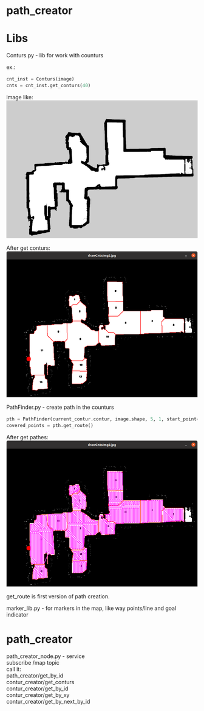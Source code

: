 # path_creator

# Libs
Conturs.py - lib for work with counturs

ex.:
```python
cnt_inst = Conturs(image)
cnts = cnt_inst.get_conturs(40)
```
image like:<br>
![N|Solid](../path_creator/test/img/mymap_22.jpg)

After get conturs:<br>
![N|Solid](../path_creator/img/img_1.png)

PathFinder.py - create path in the counturs

```python
pth = PathFinder(current_contur.contur, image.shape, 5, 1, start_point=start_point, debug_mode=True,neibor_distance=8)
covered_points = pth.get_route()
```

After get pathes:<br>
![N|Solid](../path_creator/img/img_2.png)

get_route is first version of path creation.


marker_lib.py - for markers in the map, like way points/line and goal indicator

# path_creator
path_creator_node.py - service<br>
subscribe /map topic<br>
call it:<br>
path_creator/get_by_id<br>
contur_creator/get_conturs<br>
contur_creator/get_by_id<br>
contur_creator/get_by_xy<br>
contur_creator/get_by_next_by_id<br>